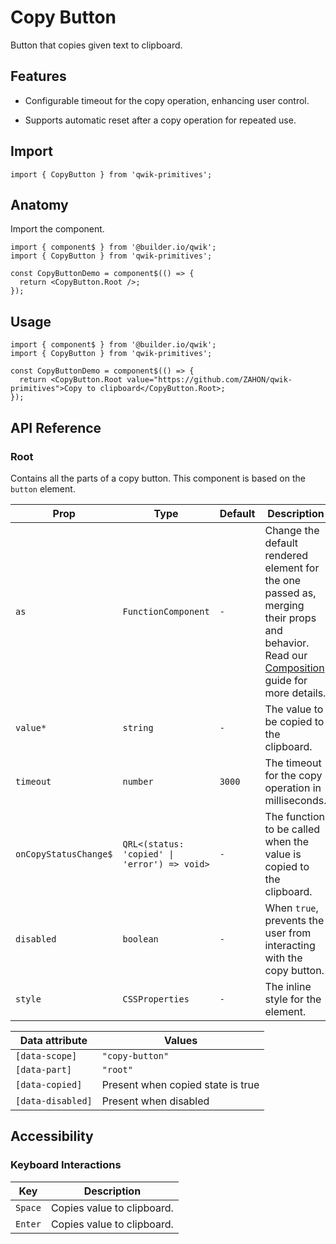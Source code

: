# Copy Button

Button that copies given text to clipboard.

## Features

- Configurable timeout for the copy operation, enhancing user control.

- Supports automatic reset after a copy operation for repeated use.

## Import

```tsx
import { CopyButton } from 'qwik-primitives';
```

## Anatomy

Import the component.

```tsx
import { component$ } from '@builder.io/qwik';
import { CopyButton } from 'qwik-primitives';

const CopyButtonDemo = component$(() => {
  return <CopyButton.Root />;
});
```

## Usage

```tsx
import { component$ } from '@builder.io/qwik';
import { CopyButton } from 'qwik-primitives';

const CopyButtonDemo = component$(() => {
  return <CopyButton.Root value="https://github.com/ZAHON/qwik-primitives">Copy to clipboard</CopyButton.Root>;
});
```

## API Reference

### Root

Contains all the parts of a copy button. This component is based on the `button` element.

| Prop                  | Type                                         | Default | Description                                                                                                                                                                                                                             |
| --------------------- | -------------------------------------------- | ------- | --------------------------------------------------------------------------------------------------------------------------------------------------------------------------------------------------------------------------------------- |
| `as`                  | `FunctionComponent`                          | `-`     | Change the default rendered element for the one passed as, merging their props and behavior. Read our [Composition](https://github.com/ZAHON/qwik-primitives/blob/main/packages/primitives/docs/composition.md) guide for more details. |
| `value*`              | `string`                                     | `-`     | The value to be copied to the clipboard.                                                                                                                                                                                                |
| `timeout`             | `number`                                     | `3000`  | The timeout for the copy operation in milliseconds.                                                                                                                                                                                     |
| `onCopyStatusChange$` | `QRL<(status: 'copied' \| 'error') => void>` | `-`     | The function to be called when the value is copied to the clipboard.                                                                                                                                                                    |
| `disabled`            | `boolean`                                    | `-`     | When `true`, prevents the user from interacting with the copy button.                                                                                                                                                                   |
| `style`               | `CSSProperties`                              | `-`     | The inline style for the element.                                                                                                                                                                                                       |

| Data attribute    | Values                            |
| ----------------- | --------------------------------- |
| `[data-scope]`    | `"copy-button"`                   |
| `[data-part]`     | `"root"`                          |
| `[data-copied]`   | Present when copied state is true |
| `[data-disabled]` | Present when disabled             |

## Accessibility

### Keyboard Interactions

| Key     | Description                |
| ------- | -------------------------- |
| `Space` | Copies value to clipboard. |
| `Enter` | Copies value to clipboard. |
